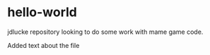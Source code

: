 # hello-world
jdlucke repository
looking to do some work with mame game code.

Added text about the file
